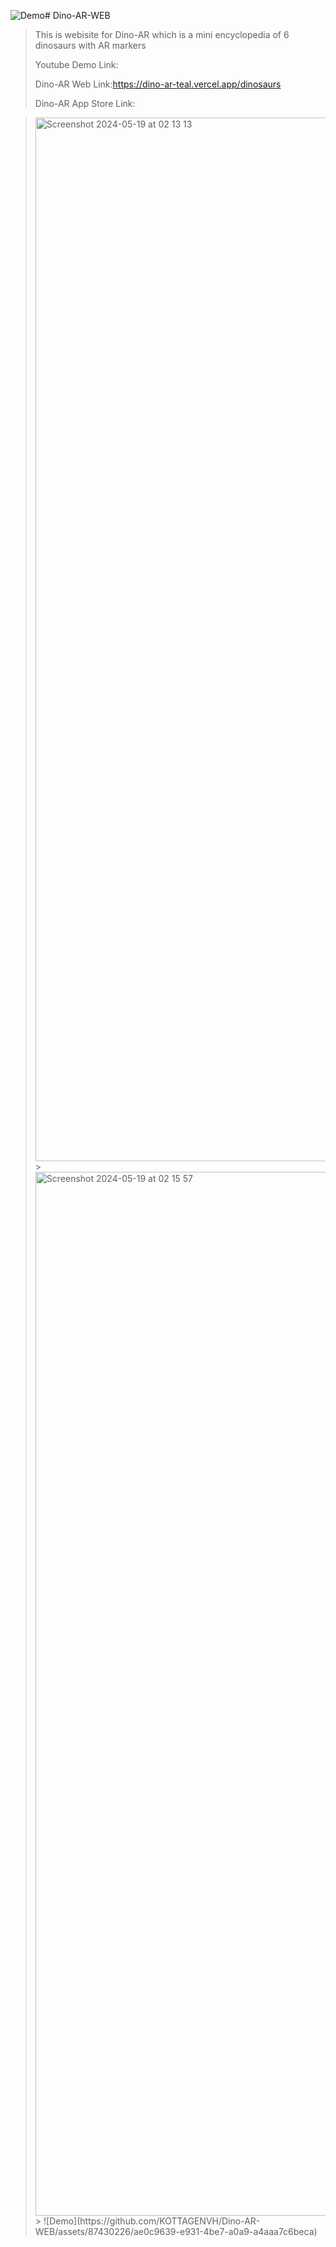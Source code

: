 ![Demo](https://github.com/KOTTAGENVH/Dino-AR-WEB/assets/87430226/b2b9a0e7-09b3-437b-ae32-211bb55bddbc)# Dino-AR-WEB
>This is webisite for Dino-AR which is a mini encyclopedia of 6 dinosaurs with AR markers 
>>
>Youtube Demo Link:
>>
>Dino-AR Web Link:https://dino-ar-teal.vercel.app/dinosaurs
>>
>Dino-AR App Store Link:
>>

><img width="1670" alt="Screenshot 2024-05-19 at 02 13 13" src="https://github.com/KOTTAGENVH/Dino-AR-WEB/assets/87430226/d8f6eceb-8763-432a-ac90-637bcd49bccf">
>>
><img width="1670" alt="Screenshot 2024-05-19 at 02 15 57" src="https://github.com/KOTTAGENVH/Dino-AR-WEB/assets/87430226/214a7451-e7b9-4c43-ad94-aeec73358943">
>>
>![Demo](https://github.com/KOTTAGENVH/Dino-AR-WEB/assets/87430226/ae0c9639-e931-4be7-a0a9-a4aaa7c6beca)
